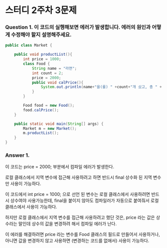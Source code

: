 # 스터디 2주차 3문제

### Question 1. 이 코드의 실행해보면 에러가 발생합니다. 에러의 원인과 어떻게 수정해야 할지 설명해주세요.

```java
public class Market {

    public void productList(){
        int price = 1000;
        class Food {
            String name = "라면";
            int count = 2;
            price = 2000;
            public void calPrice(){
                System.out.println(name+"을(를) " +count+"개 샀고, 총 " + (price * count) + "원 입니다.");
            }
        }

        Food food = new Food();
        food.calPrice();
    }

    public static void main(String[] args) {
        Market m = new Market();
        m.productList();
    }
}
```

### Answer 1.

이 코드는 price = 2000; 부분에서 컴파일 에러가 발생한다.

로컬 클래스에서 지역 변수에 접근해 사용하려고 하면 반드시 final 상수화 된 지역 변수만 사용이 가능하다.

이 코드에서 int price = 1000; 으로 선언 된 변수는 로컬 클래스에서 사용하려면 반드시 상수여야 사용가능한데, final을 붙이지 않아도 컴파일러가 자동으로 붙여줘서 로컬 클래스에서 사용이 가능하다.

하지만 로컬 클래스에서 지역 변수를 접근해 사용하려고 했단 것은, price 라는 값은 상수라는 말인데 상수의 값을 변경하려 해서 컴파일 에러가 난다.

이 에러를 해결하려면 price 라는 변수를 Food 클래스의 필드로 만들어서 사용하거나, 아니면 값을 변경하지 않고 사용하면 (변경하는 코드를 없애서) 사용이 가능하다.